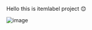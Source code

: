 Hello this is itemlabel project
😊

![image](https://github.com/user-attachments/assets/a5fc0aa6-c4db-4957-acbd-bb9b50f75a9d)

